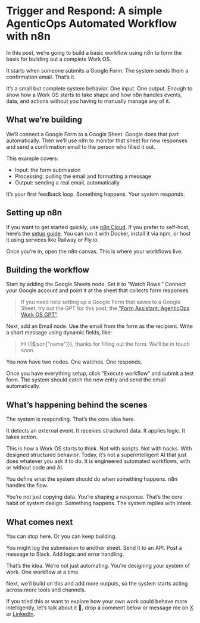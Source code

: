 # Trigger and Respond: A simple AgenticOps Automated Workflow with n8n

In this post, we’re going to build a basic workflow using n8n to form the basis for building out a complete Work OS.

It starts when someone submits a Google Form. The system sends them a confirmation email. That’s it.

It’s a small but complete system behavior. One input. One output. Enough to show how a Work OS starts to take shape and how n8n handles events, data, and actions without you having to manually manage any of it.

## What we’re building

We’ll connect a Google Form to a Google Sheet. Google does that part automatically. Then we’ll use n8n to monitor that sheet for new responses and send a confirmation email to the person who filled it out.

This example covers:

-   Input: the form submission
-   Processing: pulling the email and formatting a message
-   Output: sending a real email, automatically

It’s your first feedback loop. Something happens. Your system responds.

## Setting up n8n

If you want to get started quickly, use [n8n Cloud](https://docs.n8n.io/user-management/cloud-setup/). If you prefer to self-host, here’s the [setup guide](https://docs.n8n.io/hosting/). You can run it with Docker, install it via npm, or host it using services like Railway or Fly.io.

Once you’re in, open the n8n canvas. This is where your workflows live.

## Building the workflow

Start by adding the Google Sheets node. Set it to “Watch Rows.” Connect your Google account and point it at the sheet that collects form responses.

>   If you need help setting up a Google Form that saves to a Google Sheet, try out the GPT for this post, the ["Form Assistant: AgenticOps Work OS GPT"](https://chatgpt.com/g/g-68534ccfe554819187e009cb94533e59-form-assistant-agenticops-work-os).

Next, add an Email node. Use the email from the form as the recipient. Write a short message using dynamic fields, like:

>   Hi {{\$json["name"]}}, thanks for filling out the form. We’ll be in touch soon.

You now have two nodes. One watches. One responds.

Once you have everything setup, click “Execute workflow” and submit a test form. The system should catch the new entry and send the email automatically.

## What’s happening behind the scenes

The system is responding. That’s the core idea here.

It detects an external event. It receives structured data. It applies logic. It takes action.

This is how a Work OS starts to think. Not with scripts. Not with hacks. With designed structured behavior. Today, it’s not a superintelligent AI that just does whatever you ask it to do. It is engineered automated workflows, with or without code and AI.

You define what the system should do when something happens. n8n handles the flow.

You’re not just copying data. You’re shaping a response. That’s the core habit of system design. Something happens. The system replies with intent.

## What comes next

You can stop here. Or you can keep building.

You might log the submission to another sheet. Send it to an API. Post a message to Slack. Add logic and error handling.

That’s the idea. We’re not just automating. You’re designing your system of work. One workflow at a time.

Next, we’ll build on this and add more outputs, so the system starts acting across more tools and channels.

If you tried this or want to explore how your own work could behave more intelligently, let’s talk about it 💬, drop a comment below or message me on [X](https://x.com/charleslbryant) or [LinkedIn](https://www.linkedin.com/in/charleslbryant/).
